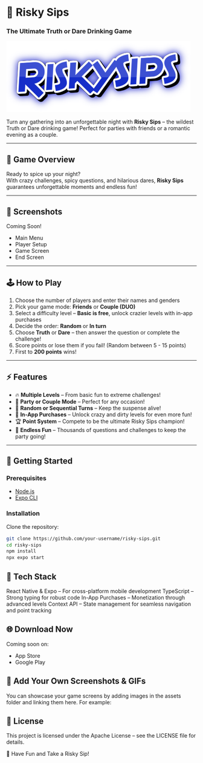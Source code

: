 # 🍻 Risky Sips  
### The Ultimate Truth or Dare Drinking Game  

[![Risky Sips Logo](./assets/logo.png)](https://ferrixx.de)  

Turn any gathering into an unforgettable night with **Risky Sips** – the wildest Truth or Dare drinking game! Perfect for parties with friends or a romantic evening as a couple.  

---

## 🎲 **Game Overview**  
Ready to spice up your night?  
With crazy challenges, spicy questions, and hilarious dares, **Risky Sips** guarantees unforgettable moments and endless fun!  

---

## 📱 **Screenshots**  
Coming Soon!  
<!-- Add your screenshots here -->  
- Main Menu  
- Player Setup  
- Game Screen  
- End Screen  

---

## 🕹️ **How to Play**  
1. Choose the number of players and enter their names and genders  
2. Pick your game mode: **Friends** or **Couple (DUO)**  
3. Select a difficulty level – **Basic is free**, unlock crazier levels with in-app purchases  
4. Decide the order: **Random** or **In turn**  
5. Choose **Truth** or **Dare** – then answer the question or complete the challenge!  
6. Score points or lose them if you fail! (Random between 5 - 15 points)  
7. First to **200 points** wins!  

---

## ⚡ **Features**  
- 🔥 **Multiple Levels** – From basic fun to extreme challenges!  
- 🥂 **Party or Couple Mode** – Perfect for any occasion!  
- 🎲 **Random or Sequential Turns** – Keep the suspense alive!  
- 🎁 **In-App Purchases** – Unlock crazy and dirty levels for even more fun!  
- 🏆 **Point System** – Compete to be the ultimate Risky Sips champion!  
- 🎉 **Endless Fun** – Thousands of questions and challenges to keep the party going!  

---

## 🚀 **Getting Started**  

### **Prerequisites**  
- [Node.js](https://nodejs.org/)  
- [Expo CLI](https://docs.expo.dev/get-started/installation/)  

### **Installation**  
Clone the repository:  
```bash
git clone https://github.com/your-username/risky-sips.git
cd risky-sips
npm install
npx expo start
```
## 🔧 **Tech Stack**

React Native & Expo – For cross-platform mobile development
TypeScript – Strong typing for robust code
In-App Purchases – Monetization through advanced levels
Context API – State management for seamless navigation and point tracking

## 🌐 **Download Now**
Coming soon on:
- App Store
- Google Play

## 📸 **Add Your Own Screenshots & GIFs**
You can showcase your game screens by adding images in the assets folder and linking them here. For example:

## 📜 **License**
This project is licensed under the Apache License – see the LICENSE file for details.

🎉 Have Fun and Take a Risky Sip!
